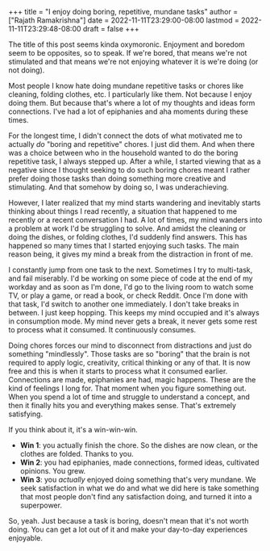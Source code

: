 +++
title = "I enjoy doing boring, repetitive, mundane tasks"
author = ["Rajath Ramakrishna"]
date = 2022-11-11T23:29:00-08:00
lastmod = 2022-11-11T23:29:48-08:00
draft = false
+++

The title of this post seems kinda oxymoronic. Enjoyment and boredom seem to be opposites, so to speak. If we're bored, that means we're not stimulated and that means we're not enjoying whatever it is we're doing (or not doing).

Most people I know hate doing mundane repetitive tasks or chores like cleaning, folding clothes, etc. I particularly like them. Not because I enjoy doing them. But because that's where a lot of my thoughts and ideas form connections. I've had a lot of epiphanies and aha moments during these times.

For the longest time, I didn't connect the dots of what motivated me to actually _do_ "boring and repetitive" chores. I just did them. And when there was a choice between who in the household wanted to do the boring repetitive task, I always stepped up. After a while, I started viewing that as a negative since I thought seeking to do such boring chores meant I rather prefer doing those tasks than doing something more creative and stimulating. And that somehow by doing so, I was underachieving.

However, I later realized that my mind starts wandering and inevitably starts thinking about things I read recently, a situation that happened to me recently or a recent conversation I had. A lot of times, my mind wanders into a problem at work I'd be struggling to solve. And amidst the cleaning or doing the dishes, or folding clothes, I'd suddenly find answers. This has happened so many times that I started enjoying such tasks. The main reason being, it gives my mind a break from the distraction in front of me.

I constantly jump from one task to the next. Sometimes I try to multi-task, and fail miserably. I'd be working on some piece of code at the end of my workday and as soon as I'm done, I'd go to the living room to watch some TV, or play a game, or read a book, or check Reddit. Once I'm done with that task, I'd switch to another one immediately. I don't take breaks in between. I just keep hopping. This keeps my mind occupied and it's always in consumption mode. My mind never gets a break, it never gets some rest to process what it consumed. It continuously consumes.

Doing chores forces our mind to disconnect from distractions and just do something "mindlessly". Those tasks are so "boring" that the brain is not required to apply logic, creativity, critical thinking or any of that. It is now free and this is when it starts to process what it consumed earlier. Connections are made, epiphanies are had, magic happens. These are the kind of feelings I long for. That moment when you figure something out. When you spend a lot of time and struggle to understand a concept, and then it finally hits you and everything makes sense. That's extremely satisfying.

If you think about it, it's a win-win-win.

-   **Win 1**: you actually finish the chore. So the dishes are now clean, or the clothes are folded. Thanks to you.
-   **Win 2**: you had epiphanies, made connections, formed ideas, cultivated opinions. You grew.
-   **Win 3**: you _actually_ enjoyed doing something that's very mundane. We seek satisfaction in what we do and what we did here is take something that most people don't find any satisfaction doing, and turned it into a superpower.

So, yeah. Just because a task is boring, doesn't mean that it's not worth doing. You can get a lot out of it and make your day-to-day experiences enjoyable.